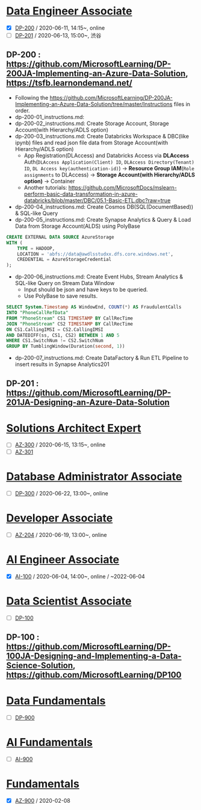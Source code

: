 # [Data Engineer Associate](https://docs.microsoft.com/ko-kr/learn/certifications/azure-data-engineer)
 - [X] [DP-200](https://docs.microsoft.com/ko-kr/learn/certifications/exams/dp-200) / 2020-06-11, 14:15~, online
 - [ ] [DP-201](https://docs.microsoft.com/ko-kr/learn/certifications/exams/dp-201) / 2020-06-13, 15:00~, 渋谷
## DP-200 : https://github.com/MicrosoftLearning/DP-200JA-Implementing-an-Azure-Data-Solution, https://tsfb.learnondemand.net/
 - Following the https://github.com/MicrosoftLearning/DP-200JA-Implementing-an-Azure-Data-Solution/tree/master/Instructions files in order.
 - dp-200-01_instructions.md: 
 - dp-200-02_instructions.md: Create Storage Account, Storage Account(with Hierarchy/ADLS option)
 - dp-200-03_instructions.md: Create Databricks Workspace & DBC(like ipynb) files and read json file data from Storage Account(with Hierarchy/ADLS option)
     - App Registration(DLAccess) and Databricks Access via **DLAccess** Auth(`DLAccess Application(Client) ID`, `DLAccess Directory(Tenant) ID`, `DL Access key(authentication-id)`) → **Resource Group IAM**(`Role assignments` to DLAccess) → **Storage Account(with Hierarchy/ADLS option)** → Container
     - Another tutorials:     https://github.com/MicrosoftDocs/mslearn-perform-basic-data-transformation-in-azure-databricks/blob/master/DBC/05.1-Basic-ETL.dbc?raw=true
 - dp-200-04_instructions.md: Create Cosmos DB(SQL(DocumentBased)) & SQL-like Query
 - dp-200-05_instructions.md: Create Synapse Analytics & Query & Load Data from Storage Account(ALDS) using PolyBase
```sql
CREATE EXTERNAL DATA SOURCE AzureStorage
WITH (
    TYPE = HADOOP,
    LOCATION = 'abfs://data@awdlsstudxx.dfs.core.windows.net',
    CREDENTIAL = AzureStorageCredential
);
```
 - dp-200-06_instructions.md: Create Event Hubs, Stream Analytics & SQL-like Query on Stream Data Window
   - Input should be json and have keys to be queried.
   - Use PolyBase to save results.
```sql
SELECT System.Timestamp AS WindowEnd, COUNT(*) AS FraudulentCalls
INTO "PhoneCallRefData"
FROM "PhoneStream" CS1 TIMESTAMP BY CallRecTime
JOIN "PhoneStream" CS2 TIMESTAMP BY CallRecTime
ON CS1.CallingIMSI = CS2.CallingIMSI
AND DATEDIFF(ss, CS1, CS2) BETWEEN 1 AND 5
WHERE CS1.SwitchNum != CS2.SwitchNum
GROUP BY TumblingWindow(Duration(second, 1))
```
 - dp-200-07_instructions.md: Create DataFactory & Run ETL Pipeline to insert results in Synapse Analytics201
 ## DP-201 : https://github.com/MicrosoftLearning/DP-201JA-Designing-an-Azure-Data-Solution


# [Solutions Architect Expert](https://docs.microsoft.com/ko-kr/learn/certifications/azure-solutions-architect)
 - [ ] [AZ-300](https://docs.microsoft.com/ko-kr/learn/certifications/exams/az-300) / 2020-06-15, 13:15~, online
 - [ ] [AZ-301](https://docs.microsoft.com/ko-kr/learn/certifications/exams/az-301)

# [Database Administrator Associate](https://docs.microsoft.com/ko-kr/learn/certifications/azure-database-administrator-associate)
 - [ ] [DP-300](https://docs.microsoft.com/ko-kr/learn/certifications/exams/dp-300) / 2020-06-22, 13:00~, online

# [Developer Associate](https://docs.microsoft.com/ko-kr/learn/certifications/azure-developer)
 - [ ] [AZ-204](https://docs.microsoft.com/ko-kr/learn/certifications/exams/az-204) / 2020-06-19, 13:00~, online

# [AI Engineer Associate](https://docs.microsoft.com/ko-kr/learn/certifications/azure-ai-engineer)
 - [X] [AI-100](https://docs.microsoft.com/ko-kr/learn/certifications/exams/ai-100) / 2020-06-04, 14:00~, online / ~2022-06-04

# [Data Scientist Associate](https://docs.microsoft.com/ko-kr/learn/certifications/azure-data-scientist)
 - [ ] [DP-100](https://docs.microsoft.com/ko-kr/learn/certifications/exams/dp-100)
## DP-100 : https://github.com/MicrosoftLearning/DP-100JA-Designing-and-Implementing-a-Data-Science-Solution, https://github.com/MicrosoftLearning/DP100 

# [Data Fundamentals](https://docs.microsoft.com/ko-kr/learn/certifications/azure-data-fundamentals)
 - [ ] [DP-900](https://docs.microsoft.com/ko-kr/learn/certifications/exams/dp-900)

# [AI Fundamentals](https://docs.microsoft.com/ko-kr/learn/certifications/azure-ai-fundamentals)
 - [ ] [AI-900](https://docs.microsoft.com/ko-kr/learn/certifications/exams/ai-900)

# [Fundamentals](https://docs.microsoft.com/ko-kr/learn/certifications/azure-fundamentals)
 - [X] [AZ-900](https://docs.microsoft.com/ko-kr/learn/certifications/exams/az-900) / 2020-02-08